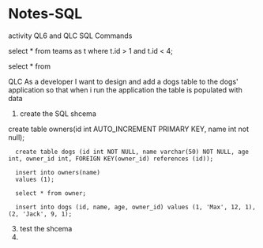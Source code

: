 # Notes-SQL
activity QL6 and QLC
SQL Commands 

select * from teams as t
where t.id > 1 and t.id < 4;

select * from 


QLC
As a developer I want to design and add a dogs table to the dogs' application 
so that when i run the application the table is populated with data
1.   create the SQL shcema



   create table owners(id int AUTO_INCREMENT PRIMARY KEY, name int not null);

      create table dogs (id int NOT NULL, name varchar(50) NOT NULL, age int, owner_id int, FOREIGN KEY(owner_id) references (id));

      insert into owners(name)
      values (1);

      select * from owner;

      insert into dogs (id, name, age, owner_id) values (1, 'Max', 12, 1), (2, 'Jack', 9, 1);

      
3.   test the shcema
4.   

